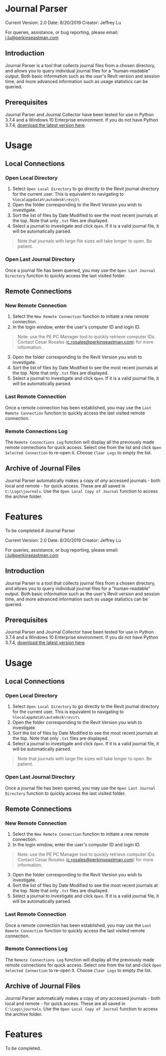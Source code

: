 
# Journal Parser

Current Version: 2.0
Date: 8/20/2019
Creator: Jeffrey Lu

For queries, assistance, or bug reporting, please email: j.lu@perkinseastman.com

## Introduction

Journal Parser is a tool that collects journal files from a chosen directory, and allows you to query individual journal files for a "human-readable" output. Both basic information such as the user's Revit version and session time, and more advanced information such as usage statistics can be queried.

## Prerequisites

Journal Parser and Journal Collector have been tested for use in Python 3.7.4 and a Windows 10 Enterprise environment. If you do not have Python 3.7.4, [download the latest version here](https://www.python.org/downloads/release/python-382/).

# Usage
## Local Connections
### Open Local Directory

 1. Select `Open Local Directory` to go directly to the Revit journal
    directory for the current user. This is equivalent to navigating to
    `%localappdata%\autodesk\revit\`
 2. Open the folder corresponding to the Revit Version you wish to
    investigate.
 3. Sort the list of files by Date Modified to see the most recent
    journals at the top. Note that only `.txt` files are displayed.
 4. Select a journal to investigate and click `Open`. If it is a valid
    journal file, it will be automatically parsed.
> Note that journals with large file sizes will take longer to open. Be patient.

### Open Last Journal Directory
Once a journal file has been queried, you may use the `Open Last Journal Directory` function to quickly access the last visited folder.

## Remote Connections
### New Remote Connection

 1. Select the `New Remote Connection` function to initiate a new remote
    connection.
 2. In the login window, enter the user's computer ID and login ID.

>Note: use the PE PC Manager tool to quickly retrieve computer IDs. 
>Contact Cesar Rosales (c.rosales@perkinseastman.com) for more information.
3. Open the folder corresponding to the Revit Version you wish to
    investigate.
4. Sort the list of files by Date Modified to see the most recent
    journals at the top. Note that only `.txt` files are displayed.
5. Select a journal to investigate and click `Open`. If it is a valid
    journal file, it will be automatically parsed.
    
### Last Remote Connection
Once a remote connection has been established, you may use the `Last Remote Connection` function to quickly access the last visited remote connection.

### Remote Connections Log
The `Remote Connections Log` function will display all the previously made remote connections for quick access. Select one from the list and click `Open Selected Connection` to re-open it. Choose `Clear Logs` to empty the list.

## Archive of Journal Files
Journal Parser automatically makes a copy of *any* accessed journals - both local and remote - for quick access. These are all saved in `C:\Logs\journals`. Use the `Open Local Copy of Journal` function to access the archive folder.

# Features
To be completed.# Journal Parser

Current Version: 2.0
Date: 8/20/2019
Creator: Jeffrey Lu

For queries, assistance, or bug reporting, please email: j.lu@perkinseastman.com

## Introduction

Journal Parser is a tool that collects journal files from a chosen directory, and allows you to query individual journal files for a "human-readable" output. Both basic information such as the user's Revit version and session time, and more advanced information such as usage statistics can be queried.

## Prerequisites

Journal Parser and Journal Collector have been tested for use in Python 3.7.4 and a Windows 10 Enterprise environment. If you do not have Python 3.7.4, [download the latest version here](https://www.python.org/downloads/release/python-382/).

# Usage
## Local Connections
### Open Local Directory

 1. Select `Open Local Directory` to go directly to the Revit journal
    directory for the current user. This is equivalent to navigating to
    `%localappdata%\autodesk\revit\`
 2. Open the folder corresponding to the Revit Version you wish to
    investigate.
 3. Sort the list of files by Date Modified to see the most recent
    journals at the top. Note that only `.txt` files are displayed.
 4. Select a journal to investigate and click `Open`. If it is a valid
    journal file, it will be automatically parsed.
> Note that journals with large file sizes will take longer to open. Be patient.

### Open Last Journal Directory
Once a journal file has been queried, you may use the `Open Last Journal Directory` function to quickly access the last visited folder.

## Remote Connections
### New Remote Connection

 1. Select the `New Remote Connection` function to initiate a new remote
    connection.
 2. In the login window, enter the user's computer ID and login ID.

>Note: use the PE PC Manager tool to quickly retrieve computer IDs. 
>Contact Cesar Rosales (c.rosales@perkinseastman.com) for more information.
3. Open the folder corresponding to the Revit Version you wish to
    investigate.
4. Sort the list of files by Date Modified to see the most recent
    journals at the top. Note that only `.txt` files are displayed.
5. Select a journal to investigate and click `Open`. If it is a valid
    journal file, it will be automatically parsed.
    
### Last Remote Connection
Once a remote connection has been established, you may use the `Last Remote Connection` function to quickly access the last visited remote connection.

### Remote Connections Log
The `Remote Connections Log` function will display all the previously made remote connections for quick access. Select one from the list and click `Open Selected Connection` to re-open it. Choose `Clear Logs` to empty the list.

## Archive of Journal Files
Journal Parser automatically makes a copy of *any* accessed journals - both local and remote - for quick access. These are all saved in `C:\Logs\journals`. Use the `Open Local Copy of Journal` function to access the archive folder.

# Features
To be completed.
<!--stackedit_data:
eyJoaXN0b3J5IjpbLTk1ODU0NzhdfQ==
-->